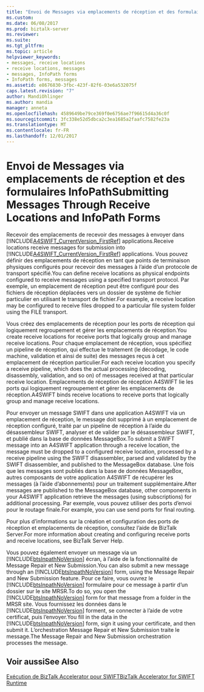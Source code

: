 ```yaml
---
title: "Envoi de Messages via emplacements de réception et des formulaires InfoPath | Documents Microsoft"
ms.custom: 
ms.date: 06/08/2017
ms.prod: biztalk-server
ms.reviewer: 
ms.suite: 
ms.tgt_pltfrm: 
ms.topic: article
helpviewer_keywords:
- messages, receive locations
- receive locations, messages
- messages, InfoPath forms
- InfoPath forms, messages
ms.assetid: e8676830-3fbc-423f-82f6-03e6a532075f
caps.latest.revision: "7"
author: MandiOhlinger
ms.author: mandia
manager: anneta
ms.openlocfilehash: 4589649be79ce369f0e6756ae7f96615d4a36c0f
ms.sourcegitcommit: 3fc338e52d5dbca2c3ea1685a2faafc7582fe23a
ms.translationtype: MT
ms.contentlocale: fr-FR
ms.lasthandoff: 12/01/2017
---
```

# <a name="submitting-messages-through-receive-locations-and-infopath-forms"></a><span data-ttu-id="36bd1-102">Envoi de Messages via emplacements de réception et des formulaires InfoPath</span><span class="sxs-lookup"><span data-stu-id="36bd1-102">Submitting Messages Through Receive Locations and InfoPath Forms</span></span>
<span data-ttu-id="36bd1-103">Recevoir des emplacements de recevoir des messages à envoyer dans [!INCLUDE[A4SWIFT_CurrentVersion_FirstRef](../../includes/a4swift-currentversion-firstref-md.md)] applications.</span><span class="sxs-lookup"><span data-stu-id="36bd1-103">Receive locations receive messages for submission into [!INCLUDE[A4SWIFT_CurrentVersion_FirstRef](../../includes/a4swift-currentversion-firstref-md.md)] applications.</span></span> <span data-ttu-id="36bd1-104">Vous pouvez définir des emplacements de réception en tant que points de terminaison physiques configurés pour recevoir des messages à l’aide d’un protocole de transport spécifié.</span><span class="sxs-lookup"><span data-stu-id="36bd1-104">You can define receive locations as physical endpoints configured to receive messages using a specified transport protocol.</span></span> <span data-ttu-id="36bd1-105">Par exemple, un emplacement de réception peut être configuré pour des fichiers de réception déplacées vers un dossier de système de fichier particulier en utilisant le transport de fichier.</span><span class="sxs-lookup"><span data-stu-id="36bd1-105">For example, a receive location may be configured to receive files dropped to a particular file system folder using the FILE transport.</span></span>  
  
 <span data-ttu-id="36bd1-106">Vous créez des emplacements de réception pour les ports de réception qui logiquement regroupement et gérer les emplacements de réception.</span><span class="sxs-lookup"><span data-stu-id="36bd1-106">You create receive locations for receive ports that logically group and manage receive locations.</span></span> <span data-ttu-id="36bd1-107">Pour chaque emplacement de réception, vous spécifiez un pipeline de réception, qui effectue le traitement (le décodage, le code machine, validation et ainsi de suite) des messages reçus à cet emplacement de réception particulier.</span><span class="sxs-lookup"><span data-stu-id="36bd1-107">For each receive location you specify a receive pipeline, which does the actual processing (decoding, disassembly, validation, and so on) of messages received at that particular receive location.</span></span> <span data-ttu-id="36bd1-108">Emplacements de réception de réception A4SWIFT lie les ports qui logiquement regroupement et gérer les emplacements de réception.</span><span class="sxs-lookup"><span data-stu-id="36bd1-108">A4SWIFT binds receive locations to receive ports that logically group and manage receive locations.</span></span>  
  
 <span data-ttu-id="36bd1-109">Pour envoyer un message SWIFT dans une application A4SWIFT via un emplacement de réception, le message doit supprimé à un emplacement de réception configuré, traité par un pipeline de réception à l’aide du désassembleur SWIFT, analyser et de valider par le désassembleur SWIFT, et publié dans la base de données MessageBox.</span><span class="sxs-lookup"><span data-stu-id="36bd1-109">To submit a SWIFT message into an A4SWIFT application through a receive location, the message must be dropped to a configured receive location, processed by a receive pipeline using the SWIFT disassembler, parsed and validated by the SWIFT disassembler, and published to the MessageBox database.</span></span> <span data-ttu-id="36bd1-110">Une fois que les messages sont publiés dans la base de données MessageBox, autres composants de votre application A4SWIFT de récupérer les messages (à l’aide d’abonnements) pour un traitement supplémentaire.</span><span class="sxs-lookup"><span data-stu-id="36bd1-110">After messages are published to the MessageBox database, other components in your A4SWIFT application retrieve the messages (using subscriptions) for additional processing.</span></span> <span data-ttu-id="36bd1-111">Par exemple, vous pouvez utiliser des ports d’envoi pour le routage finale.</span><span class="sxs-lookup"><span data-stu-id="36bd1-111">For example, you can use send ports for final routing.</span></span>  
  
 <span data-ttu-id="36bd1-112">Pour plus d’informations sur la création et configuration des ports de réception et emplacements de réception, consultez l’aide de BizTalk Server.</span><span class="sxs-lookup"><span data-stu-id="36bd1-112">For more information about creating and configuring receive ports and receive locations, see BizTalk Server Help.</span></span>  
  
 <span data-ttu-id="36bd1-113">Vous pouvez également envoyer un message via un [!INCLUDE[btsInpathNoVersion](../../includes/btsinpathnoversion-md.md)] écran, à l’aide de la fonctionnalité de Message Repair et New Submission.</span><span class="sxs-lookup"><span data-stu-id="36bd1-113">You can also submit a new message through an [!INCLUDE[btsInpathNoVersion](../../includes/btsinpathnoversion-md.md)] form, using the Message Repair and New Submission feature.</span></span> <span data-ttu-id="36bd1-114">Pour ce faire, vous ouvrez le [!INCLUDE[btsInpathNoVersion](../../includes/btsinpathnoversion-md.md)] formulaire pour ce message à partir d’un dossier sur le site MRSR.</span><span class="sxs-lookup"><span data-stu-id="36bd1-114">To do so, you open the [!INCLUDE[btsInpathNoVersion](../../includes/btsinpathnoversion-md.md)] form for that message from a folder in the MRSR site.</span></span> <span data-ttu-id="36bd1-115">Vous fournissez les données dans le [!INCLUDE[btsInpathNoVersion](../../includes/btsinpathnoversion-md.md)] forment, se connecter à l’aide de votre certificat, puis l’envoyer.</span><span class="sxs-lookup"><span data-stu-id="36bd1-115">You fill in the data in the [!INCLUDE[btsInpathNoVersion](../../includes/btsinpathnoversion-md.md)] form, sign it using your certificate, and then submit it.</span></span> <span data-ttu-id="36bd1-116">L’orchestration Message Repair et New Submission traite le message.</span><span class="sxs-lookup"><span data-stu-id="36bd1-116">The Message Repair and New Submission orchestration processes the message.</span></span>  
  
## <a name="see-also"></a><span data-ttu-id="36bd1-117">Voir aussi</span><span class="sxs-lookup"><span data-stu-id="36bd1-117">See Also</span></span>  
 [<span data-ttu-id="36bd1-118">Exécution de BizTalk Accelerator pour SWIFT</span><span class="sxs-lookup"><span data-stu-id="36bd1-118">BizTalk Accelerator for SWIFT Runtime</span></span>](../../adapters-and-accelerators/accelerator-swift/biztalk-accelerator-for-swift-runtime.md)